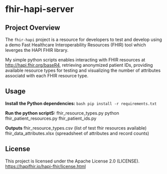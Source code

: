 # fhir-hapi-server

## Project Overview

The `fhir-hapi` project is a resource for developers to test and develop using a demo Fast Healthcare Interoperability Resources (FHIR) tool which leverges the HAPI FHIR library. 

My simple python scripts enables interacting with  FHIR resources at http://hapi.fhir.org/baseR4, retrieving anonymized patient IDs, providing available resource types for testing and visualizing the number of attributes associatd with each FHIR resource type.  


## Usage

**Install the Python dependencies:**
    ```bash
    pip install -r requirements.txt
    ```

**Run the python scriptS:**
    fhir_resource_types.py
    python fhir_patient_resources.py
    fhir_patient_ids.py

**Outputs**
    fhir_resource_types.csv (list of test fhir resources available)
    fhir_data_attributes.xlsx (spreadsheet of attributes and record counts)

## License
This project is licensed under the Apache License 2.0 (LICENSE). 
https://hapifhir.io/hapi-fhir/license.html

